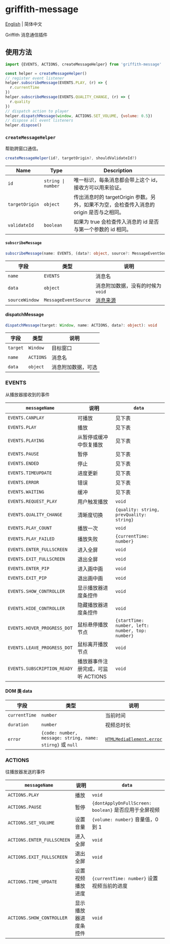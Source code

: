# griffith-message

[English](./README.md) | 简体中文

Griffith 消息通信插件

## 使用方法

```js
import {EVENTS, ACTIONS, createMessageHelper} from 'griffith-message'

const helper = createMessageHelper()
// register event listener
helper.subscribeMessage(EVENTS.PLAY, (r) => {
  r.currentTime
})
helper.subscribeMessage(EVENTS.QUALITY_CHANGE, (r) => {
  r.quality
})
// dispatch action to player
helper.dispatchMessage(window, ACTIONS.SET_VOLUME, {volume: 0.5})
// dispose all event listeners
helper.dispose()
```

### `createMessageHelper`

帮助跨窗口通信。

```ts
createMessageHelper(id?, targetOrigin?, shouldValidateId?)
```

| Name           | Type               | Description                                                                              |
| -------------- | ------------------ | ---------------------------------------------------------------------------------------- |
| `id`           | `string \| number` | 唯一标识，每条消息都会带上这个 id，接收方可以用来验证。                                  |
| `targetOrigin` | `object`           | 传出消息时的 targetOrigin 参数。另外，如果不为空，会检查传入消息的 origin 是否与之相同。 |
| `validateId`   | `boolean`          | 如果为 true 会检查传入消息的 id 是否与第一个参数的 id 相同。                             |

#### `subscribeMessage`

```ts
subscribeMessage(name: EVENTS, (data?: object, source?: MessageEventSource) => void): () => void
```

| 字段           | 类型                 | 说明                              |
| -------------- | -------------------- | --------------------------------- |
| `name`         | `EVENTS`             | 消息名                            |
| `data`         | `object`             | 消息附加数据，没有的时候为 `void` |
| `sourceWindow` | `MessageEventSource` | [消息来源][messageeventsource]    |

[messageeventsource]: https://developer.mozilla.org/en-US/docs/Web/API/MessageEvent/source 'MessageEventSource'

#### dispatchMessage

```ts
dispatchMessage(target: Window, name: ACTIONS, data?: object): void
```

| 字段     | 类型      | 说明               |
| -------- | --------- | ------------------ |
| `target` | `Window`  | 目标窗口           |
| `name`   | `ACTIONS` | 消息名             |
| `data`   | `object`  | 消息附加数据，可选 |

### EVENTS

从播放器接收到的事件

| `messageName`               | 说明                               | `data`                                           |
| --------------------------- | ---------------------------------- | ------------------------------------------------ |
| `EVENTS.CANPLAY`            | 可播放                             | 见下表                                           |
| `EVENTS.PLAY`               | 播放                               | 见下表                                           |
| `EVENTS.PLAYING`            | 从暂停或缓冲中恢复播放             | 见下表                                           |
| `EVENTS.PAUSE`              | 暂停                               | 见下表                                           |
| `EVENTS.ENDED`              | 停止                               | 见下表                                           |
| `EVENTS.TIMEUPDATE`         | 进度更新                           | 见下表                                           |
| `EVENTS.ERROR`              | 错误                               | 见下表                                           |
| `EVENTS.WAITING`            | 缓冲                               | 见下表                                           |
| `EVENTS.REQUEST_PLAY`       | 用户触发播放                       | `void`                                           |
| `EVENTS.QUALITY_CHANGE`     | 清晰度切换                         | `{quality: string, prevQuality: string}`         |
| `EVENTS.PLAY_COUNT`         | 播放一次                           | `void`                                           |
| `EVENTS.PLAY_FAILED`        | 播放失败                           | `{currentTime: number}`                          |
| `EVENTS.ENTER_FULLSCREEN`   | 进入全屏                           | `void`                                           |
| `EVENTS.EXIT_FULLSCREEN`    | 退出全屏                           | `void`                                           |
| `EVENTS.ENTER_PIP`          | 进入画中画                         | `void`                                           |
| `EVENTS.EXIT_PIP`           | 退出画中画                         | `void`                                           |
| `EVENTS.SHOW_CONTROLLER`    | 显示播放器进度条控件               | `void`                                           |
| `EVENTS.HIDE_CONTROLLER`    | 隐藏播放器进度条控件               | `void`                                           |
| `EVENTS.HOVER_PROGRESS_DOT` | 鼠标悬停播放节点                   | `{startTime: number, left: number, top: number}` |
| `EVENTS.LEAVE_PROGRESS_DOT` | 鼠标离开播放节点                   | `void`                                           |
| `EVENTS.SUBSCRIPTION_READY` | 播放器事件注册完成，可监听 ACTIONS | `void`                                           |

#### DOM 类 data

| 字段          | 类型                                                      | 说明                                               |
| ------------- | --------------------------------------------------------- | -------------------------------------------------- |
| `currentTime` | `number`                                                  | 当前时间                                           |
| `duration`    | `number`                                                  | 视频总时长                                         |
| `error`       | `{code: number, message: string, name: stirng}` 或 `null` | [`HTMLMediaElement.error`][htmlmediaelement-error] |

[htmlmediaelement-error]: https://developer.mozilla.org/en-US/docs/Web/API/HTMLMediaElement/error 'HTMLMediaElement.error'

### ACTIONS

往播放器发送的事件

| `messageName`              | 说明                 | `data`                                                |
| -------------------------- | -------------------- | ----------------------------------------------------- |
| `ACTIONS.PLAY`             | 播放                 | `void`                                                |
| `ACTIONS.PAUSE`            | 暂停                 | `{dontApplyOnFullScreen: boolean}` 是否应用于全屏视频 |
| `ACTIONS.SET_VOLUME`       | 设置音量             | `{volume: number}` 音量值，0 到 1                     |
| `ACTIONS.ENTER_FULLSCREEN` | 进入全屏             | `void`                                                |
| `ACTIONS.EXIT_FULLSCREEN`  | 退出全屏             | `void`                                                |
| `ACTIONS.TIME_UPDATE`      | 设置视频播放进度     | `{currentTime: number}` 设置视频当前的进度            |
| `ACTIONS.SHOW_CONTROLLER`  | 显示播放器进度条控件 | `void`                                                |
